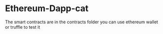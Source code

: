# Ethereum-Dapp-cat

The smart contracts are in the contracts folder
you can use ethereum wallet or truffle to test it
